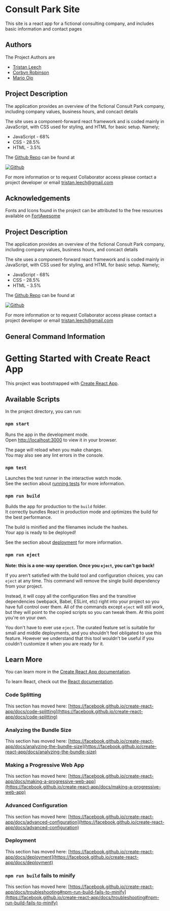 
# Consult Park Site

This site is a react app for a fictional consulting company, and includes basic information and contact pages



## Authors

The Project Authors are 
- [Tristan Leech](https://github.com/TristanLeech)
- [Corbyn Robinson](https://github.com/corbyn-jpg)
- [Mario Ojo](https://github.com/MarioOjo)


## Project Description

The application provides an overview of the fictional Consult Park company, including company values, business hours, and concact details

The site uses a component-forward react framework and is coded mainly in JavaScript, with CSS used for styling, and HTML for basic setup. Namely;
 - JavaScript - 68% 
 - CSS - 28.5%
 - HTML - 3.5%

The [Github Repo](https://github.com/TristanLeech/week11-consult-park) can be found at

 [![Github](https://logoeps.com/wp-content/uploads/2014/04/24233-github-logo-in-a-rounded-square-icon-vector-icon-vector-eps.png)](https://github.com/TristanLeech/week11-consult-park)

For more information or to request Collaborator access please contact a project developer or email tristan.leech@gmail.com
## Acknowledgements

Fonts and Icons found in the project can be attributed to the free resources available on [FortAwesome](https://fortawesome.com/)
## Project Description

The application provides an overview of the fictional Consult Park company, including company values, business hours, and concact details

The site uses a component-forward react framework and is coded mainly in JavaScript, with CSS used for styling, and HTML for basic setup. Namely;
 - JavaScript - 68% 
 - CSS - 28.5%
 - HTML - 3.5%

The [Github Repo](https://github.com/TristanLeech/week11-consult-park) can be found at

 [![Github](https://logoeps.com/wp-content/uploads/2014/04/24233-github-logo-in-a-rounded-square-icon-vector-icon-vector-eps.png)](https://github.com/TristanLeech/week11-consult-park)

For more information or to request Collaborator access please contact a project developer or email tristan.leech@gmail.com
## General Command Information

# Getting Started with Create React App

This project was bootstrapped with [Create React App](https://github.com/facebook/create-react-app).

## Available Scripts

In the project directory, you can run:

### `npm start`

Runs the app in the development mode.\
Open [http://localhost:3000](http://localhost:3000) to view it in your browser.

The page will reload when you make changes.\
You may also see any lint errors in the console.

### `npm test`

Launches the test runner in the interactive watch mode.\
See the section about [running tests](https://facebook.github.io/create-react-app/docs/running-tests) for more information.

### `npm run build`

Builds the app for production to the `build` folder.\
It correctly bundles React in production mode and optimizes the build for the best performance.

The build is minified and the filenames include the hashes.\
Your app is ready to be deployed!

See the section about [deployment](https://facebook.github.io/create-react-app/docs/deployment) for more information.

### `npm run eject`

**Note: this is a one-way operation. Once you `eject`, you can't go back!**

If you aren't satisfied with the build tool and configuration choices, you can `eject` at any time. This command will remove the single build dependency from your project.

Instead, it will copy all the configuration files and the transitive dependencies (webpack, Babel, ESLint, etc) right into your project so you have full control over them. All of the commands except `eject` will still work, but they will point to the copied scripts so you can tweak them. At this point you're on your own.

You don't have to ever use `eject`. The curated feature set is suitable for small and middle deployments, and you shouldn't feel obligated to use this feature. However we understand that this tool wouldn't be useful if you couldn't customize it when you are ready for it.

## Learn More

You can learn more in the [Create React App documentation](https://facebook.github.io/create-react-app/docs/getting-started).

To learn React, check out the [React documentation](https://reactjs.org/).

### Code Splitting

This section has moved here: [https://facebook.github.io/create-react-app/docs/code-splitting](https://facebook.github.io/create-react-app/docs/code-splitting)

### Analyzing the Bundle Size

This section has moved here: [https://facebook.github.io/create-react-app/docs/analyzing-the-bundle-size](https://facebook.github.io/create-react-app/docs/analyzing-the-bundle-size)

### Making a Progressive Web App

This section has moved here: [https://facebook.github.io/create-react-app/docs/making-a-progressive-web-app](https://facebook.github.io/create-react-app/docs/making-a-progressive-web-app)

### Advanced Configuration

This section has moved here: [https://facebook.github.io/create-react-app/docs/advanced-configuration](https://facebook.github.io/create-react-app/docs/advanced-configuration)

### Deployment

This section has moved here: [https://facebook.github.io/create-react-app/docs/deployment](https://facebook.github.io/create-react-app/docs/deployment)

### `npm run build` fails to minify

This section has moved here: [https://facebook.github.io/create-react-app/docs/troubleshooting#npm-run-build-fails-to-minify](https://facebook.github.io/create-react-app/docs/troubleshooting#npm-run-build-fails-to-minify)
